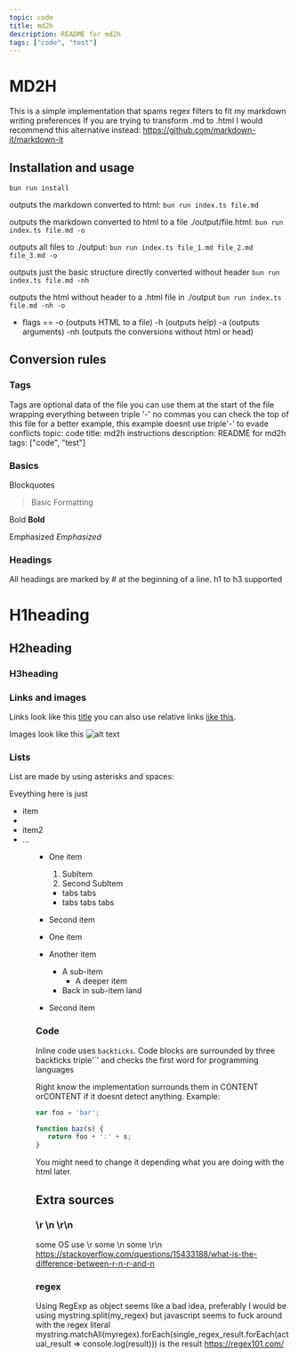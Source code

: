 ```yaml
---
topic: code
title: md2h
description: README for md2h
tags: ["code", "test"]
---
```

# MD2H
This is a simple implementation that spams regex filters to fit my markdown writing preferences
If you are trying to transform .md to .html I would recommend this alternative instead:
https://github.com/markdown-it/markdown-it

## Installation and usage
`bun run install`

outputs the markdown converted to html:
`bun run index.ts file.md`

outputs the markdown converted to html to a file ./output/file.html:
`bun run index.ts file.md -o`

outputs all files to ./output:
`bun run index.ts file_1.md file_2.md file_3.md -o`

outputs just the basic structure directly converted without header
`bun run index.ts file.md -nh`

outputs the html without header to a .html file in ./output
`bun run index.ts file.md -nh -o`

* flags == 
    -o (outputs HTML to a file) 
    -h (outputs help)
    -a (outputs arguments)
    -nh (outputs the conversions without html or head)
## Conversion rules

<!--WARNING: the tag implementation uses String.split right now, it can produce errors mid paragraph-->
### Tags
Tags are optional data of the file you can use them at the start of the file wrapping everything between triple '-' no commas  you can check the top of this file for a better example, this example doesnt use triple'-' to evade conflicts
topic: code
title: md2h instructions
description: README for md2h
tags: ["code", "test"]

### Basics
Blockquotes
> Basic Formatting

Bold
**Bold**

Emphasized 
*Emphasized*

### Headings

All headings are marked by # at the beginning of a line. h1 to h3 supported
# H1heading
## H2heading
### H3heading

### Links and images

Links look like this [title](https://markdowntohtml.com)
you can also use relative links [like this](./README.md).

Images look like this ![alt text](https://placebear.com/300/300)


### Lists 
List are made by using asterisks and spaces:

Eveything here is just <ul><li>item<li><li>item2<li>...<ul>

* One item
  1. SubItem
  2. Second SubItem
    * tabs tabs
    * tabs tabs tabs

* Second item
* One item
* Another item
  * A sub-item
    * A deeper item
  * Back in sub-item land
* Second item


### Code

Inline code uses `backticks`. 
Code blocks are surrounded by three backticks triple'`' and checks the first word for programming languages

Right know the implementation surrounds them in <span id="code" class="lang-LANGUAGE">CONTENT</span> or<span id="code">CONTENT</span> if it doesnt detect anything. Example:
```js
var foo = 'bar';

function baz(s) {
   return foo + ':' + s;
}
```

You might need to change it depending what you are doing with the html later.

## Extra sources
### \r \n \r\n
some OS use \r some \n some \r\n
https://stackoverflow.com/questions/15433188/what-is-the-difference-between-r-n-r-and-n


### regex
Using RegExp as object seems like a bad idea, preferably I would be using mystring.split(my_regex) but javascript seems to fuck around with the regex literal
mystring.matchAll(myregex).forEach(single_regex_result.forEach(actual_result => console.log(result))) is the result
https://regex101.com/
